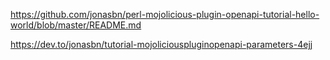 https://github.com/jonasbn/perl-mojolicious-plugin-openapi-tutorial-hello-world/blob/master/README.md

https://dev.to/jonasbn/tutorial-mojoliciouspluginopenapi-parameters-4ejj
